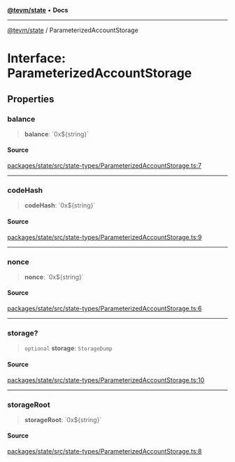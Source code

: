 [**@tevm/state**](../README.md) • **Docs**

***

[@tevm/state](../globals.md) / ParameterizedAccountStorage

# Interface: ParameterizedAccountStorage

## Properties

### balance

> **balance**: \`0x$\{string\}\`

#### Source

[packages/state/src/state-types/ParameterizedAccountStorage.ts:7](https://github.com/evmts/tevm-monorepo/blob/main/packages/state/src/state-types/ParameterizedAccountStorage.ts#L7)

***

### codeHash

> **codeHash**: \`0x$\{string\}\`

#### Source

[packages/state/src/state-types/ParameterizedAccountStorage.ts:9](https://github.com/evmts/tevm-monorepo/blob/main/packages/state/src/state-types/ParameterizedAccountStorage.ts#L9)

***

### nonce

> **nonce**: \`0x$\{string\}\`

#### Source

[packages/state/src/state-types/ParameterizedAccountStorage.ts:6](https://github.com/evmts/tevm-monorepo/blob/main/packages/state/src/state-types/ParameterizedAccountStorage.ts#L6)

***

### storage?

> `optional` **storage**: `StorageDump`

#### Source

[packages/state/src/state-types/ParameterizedAccountStorage.ts:10](https://github.com/evmts/tevm-monorepo/blob/main/packages/state/src/state-types/ParameterizedAccountStorage.ts#L10)

***

### storageRoot

> **storageRoot**: \`0x$\{string\}\`

#### Source

[packages/state/src/state-types/ParameterizedAccountStorage.ts:8](https://github.com/evmts/tevm-monorepo/blob/main/packages/state/src/state-types/ParameterizedAccountStorage.ts#L8)
